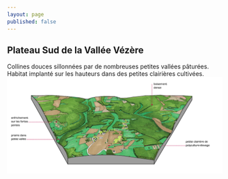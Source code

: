 ```yaml
---
layout: page
published: false
---
```


## Plateau Sud de la Vallée Vézère

Collines douces sillonnées par de nombreuses petites vallées pâturées.
Habitat implanté sur les hauteurs dans des petites clairières cultivées.
![9_ARCHITECTURE_bloc4.png](/data/images/9/architecture/9_ARCHITECTURE_bloc4.png)

